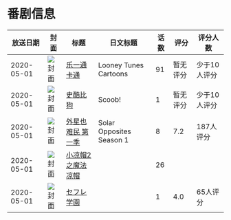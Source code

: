 # 番剧信息

|放送日期|封面|标题|日文标题|话数|评分|评分人数|
|---|---|---|---|---|---|---|
|2020-05-01|![封面](https://lain.bgm.tv/pic/cover/c/11/4e/323983_cdgg9.jpg)|[乐一通卡通](https://bangumi.tv/subject/323983)|Looney Tunes Cartoons|91|暂无评分|少于10人评分|
|2020-05-01|![封面](https://lain.bgm.tv/pic/cover/c/95/ff/351617_k4oow.jpg)|[史酷比狗](https://bangumi.tv/subject/351617)|Scoob!|1|暂无评分|少于10人评分|
|2020-05-01|![封面](https://lain.bgm.tv/pic/cover/c/d4/b1/306210_S6doQ.jpg)|[外星也难民 第一季](https://bangumi.tv/subject/306210)|Solar Opposites Season 1|8|7.2|187人评分|
|2020-05-01|![封面](https://lain.bgm.tv/pic/cover/c/b2/58/307361_C8CN2.jpg)|[小凉帽2之魔法凉帽](https://bangumi.tv/subject/307361)||26|||
|2020-05-01|![封面](https://bangumi.tv/img/no_icon_subject.png)|[セフレ学園](https://bangumi.tv/subject/308968)||1|4.0|65人评分|
